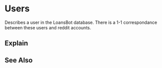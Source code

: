 # Users

Describes a user in the LoansBot database. There is a 1-1 correspondance
between these users and reddit accounts.

## Explain

## See Also
